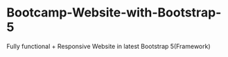 # Bootcamp-Website-with-Bootstrap-5
 Fully functional + Responsive Website in latest Bootstrap 5(Framework)
